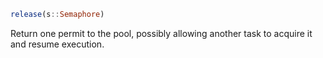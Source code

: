 ```julia
release(s::Semaphore)
```

Return one permit to the pool, possibly allowing another task to acquire it and resume execution.
